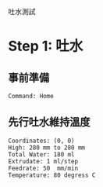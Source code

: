 
吐水測試

# Step 1: 吐水


## 事前準備 

``` operations
Command: Home
```

## 先行吐水維持溫度

``` fixed_point
Coordinates: (0, 0)
High: 280 mm to 280 mm
Total Water: 180 ml
Extrudate: 1 ml/step
Feedrate: 50  mm/min
Temperature: 80 degress C
``` 

